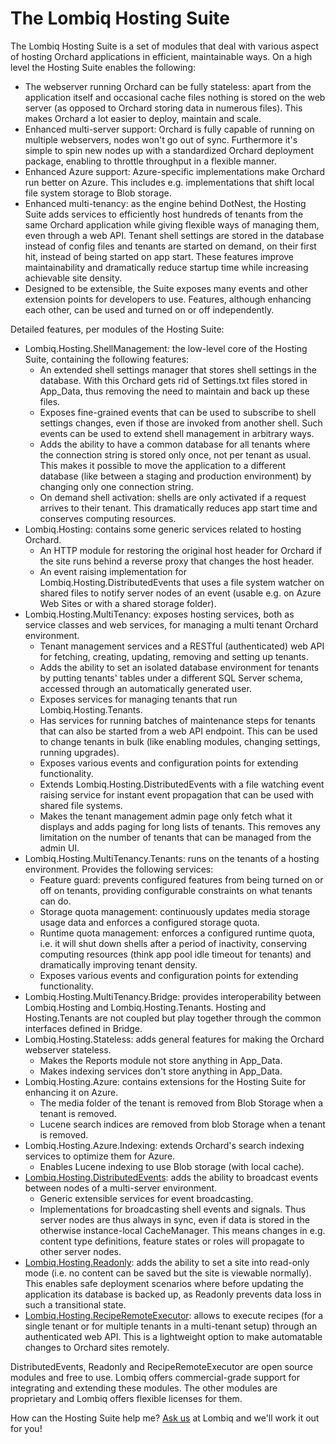 # The Lombiq Hosting Suite



The Lombiq Hosting Suite is a set of  modules that deal with various aspect of hosting Orchard applications in efficient, maintainable ways. On a high level the Hosting Suite enables the following:

- The webserver running Orchard can be fully  stateless: apart from the application itself and occasional cache files  nothing is stored on the web server (as opposed to Orchard storing data  in numerous files). This makes Orchard a lot easier to deploy, maintain  and scale.
- Enhanced multi-server support: Orchard is fully  capable of running on multiple webservers, nodes won't go out of sync.  Furthermore it's simple to spin new nodes up with a standardized Orchard deployment package, enabling to throttle throughput in a flexible  manner.
- Enhanced Azure support: Azure-specific implementations  make Orchard run better on Azure. This includes e.g. implementations  that shift local file system storage to Blob storage.
- Enhanced  multi-tenancy: as the engine behind DotNest, the Hosting Suite adds  services to efficiently host hundreds of tenants from the same Orchard  application while giving flexible ways of managing them, even through a  web API. Tenant shell settings are stored in the database instead of  config files and tenants are started on demand, on their first hit,  instead of being started on app start. These features improve  maintainability and dramatically reduce startup time while increasing  achievable site density.
- Designed to be extensible, the Suite  exposes many events and other extension points for developers to use.  Features, although enhancing each other, can be used and turned on or  off independently.

Detailed features, per modules of the Hosting Suite:

- Lombiq.Hosting.ShellManagement: the low-level core of the Hosting Suite, containing the following features:
    - An extended shell settings manager that stores shell settings in the  database. With this Orchard gets rid of Settings.txt files stored in  App_Data, thus removing the need to maintain and back up these files.
    - Exposes fine-grained events that can be used to subscribe to shell settings  changes, even if those are invoked from another shell. Such events can  be used to extend shell management in arbitrary ways.
    - Adds the  ability to have a common database for all tenants where the connection  string is stored only once, not per tenant as usual. This makes it  possible to move the application to a different database (like between a staging and production environment) by changing only one connection  string.
    - On demand shell activation: shells are only activated if a request arrives to their tenant. This dramatically reduces app start  time and conserves computing resources.
- Lombiq.Hosting: contains some generic services related to hosting Orchard.
	- An HTTP module for restoring the original host header for Orchard if the site runs behind a reverse proxy that changes the host header.
	- An event raising implementation for Lombiq.Hosting.DistributedEvents that uses a file system watcher on shared files to notify server nodes of an event (usable e.g. on Azure Web Sites or with a shared storage folder).
- Lombiq.Hosting.MultiTenancy: exposes hosting services, both as service classes and web services, for managing a multi tenant Orchard environment.
    - Tenant management services and a RESTful (authenticated) web API for fetching, creating, updating, removing and setting up tenants.
    - Adds the  ability to set an isolated database environment for tenants by putting  tenants' tables under a different SQL Server schema, accessed through an automatically generated user.
    - Exposes services for managing tenants that run Lombiq.Hosting.Tenants.
    - Has services for running batches of maintenance steps for tenants that can also be started from a web API endpoint. This can be used to change tenants in bulk (like enabling modules, changing settings, running upgrades).
    - Exposes various events and configuration points for extending functionality.
    - Extends Lombiq.Hosting.DistributedEvents with a file watching event raising  service for instant event propagation that can be used with shared file  systems.
    - Makes the tenant management admin page only fetch what  it displays and adds paging for long lists of tenants. This removes any  limitation on the number of tenants that can be managed from the admin  UI.
- Lombiq.Hosting.MultiTenancy.Tenants: runs on the tenants of a hosting environment. Provides the following services:
    - Feature guard: prevents configured features from being turned on or off on  tenants, providing configurable constraints on what tenants can do.
    - Storage quota management: continuously updates media storage usage data and enforces a configured storage quota.
    - Runtime quota management: enforces a configured runtime quota, i.e. it will  shut down shells after a period of inactivity, conserving computing  resources (think app pool idle timeout for tenants) and dramatically  improving tenant density.
    - Exposes various events and configuration points for extending functionality.
- Lombiq.Hosting.MultiTenancy.Bridge: provides interoperability between Lombiq.Hosting and  Lombiq.Hosting.Tenants. Hosting and Hosting.Tenants are not coupled but  play together through the common interfaces defined in Bridge.
- Lombiq.Hosting.Stateless: adds general features for making the Orchard webserver stateless.
    - Makes the Reports module not store anything in App\_Data.
    - Makes indexing services don't store anything in App\_Data.
- Lombiq.Hosting.Azure: contains extensions for the Hosting Suite for enhancing it on Azure.
    - The media folder of the tenant is removed from Blob Storage when a tenant is removed.
    - Lucene search indices are removed from blob Storage when a tenant is removed.
- Lombiq.Hosting.Azure.Indexing: extends Orchard's search indexing services to optimize them for Azure.
    - Enables Lucene indexing to use Blob storage (with local cache).
- [Lombiq.Hosting.DistributedEvents](https://orcharddistributedevents.codeplex.com/): adds the ability to broadcast events between nodes of a multi-server environment.
    - Generic extensible services for event broadcasting.
    - Implementations for broadcasting shell events and signals. Thus server nodes are thus  always in sync, even if data is stored in the otherwise instance-local  CacheManager. This means changes in e.g. content type definitions,  feature states or roles will propagate to other server nodes.
- [Lombiq.Hosting.Readonly](http://orchardreadonly.codeplex.com/): adds the ability to set a site into read-only mode (i.e. no content can be saved but the site is viewable normally). This enables safe  deployment scenarios where before updating the application its database  is backed up, as Readonly prevents data loss in such a transitional  state.
- [Lombiq.Hosting.RecipeRemoteExecutor](http://reciperemoteexecutor.codeplex.com/): allows to execute recipes (for a single tenant or for multiple tenants  in a multi-tenant setup) through an authenticated web API. This is a  lightweight option to make automatable changes to Orchard sites  remotely.

DistributedEvents, Readonly and  RecipeRemoteExecutor are open source modules and free to use. Lombiq  offers commercial-grade support for integrating and extending these  modules. The other modules are proprietary and Lombiq offers flexible  licenses for them.

How can the Hosting Suite help me? [Ask us](http://lombiq.com/contact-us) at Lombiq and we'll work it out for you!